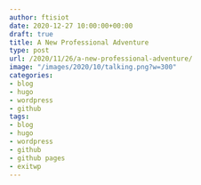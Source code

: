 ```yaml
---
author: ftisiot
date: 2020-12-27 10:00:00+00:00
draft: true
title: A New Professional Adventure
type: post
url: /2020/11/26/a-new-professional-adventure/
image: "/images/2020/10/talking.png?w=300"
categories:
- blog
- hugo
- wordpress
- github
tags:
- blog
- hugo
- wordpress
- github
- github pages
- exitwp
---
```

